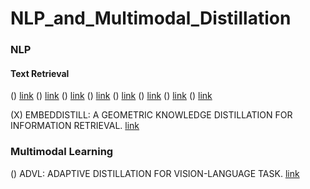 # NLP_and_Multimodal_Distillation

### NLP

#### Text Retrieval

() [link]()
() [link]()
() [link]()
() [link]()
() [link]()
() [link]()
() [link]()
() [link]()

(X) EMBEDDISTILL: A GEOMETRIC KNOWLEDGE DISTILLATION FOR INFORMATION RETRIEVAL. [link](https://openreview.net/pdf?id=-aEuKX6zQKmr)


### Multimodal Learning

() ADVL: ADAPTIVE DISTILLATION FOR VISION-LANGUAGE TASK. [link](https://openreview.net/pdf?id=8-2sjUPp_YD)

